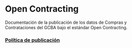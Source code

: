 # Open Contracting
Documentación de la publicación de los datos de Compras y Contrataciones del GCBA bajo el estándar Open Contracting.

### [Política de publicación](https://github.com/datosgcba/open_contracting/blob/master/politica_publicacion.md)


